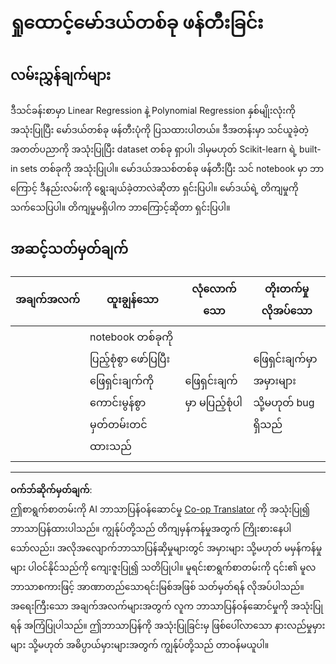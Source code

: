 <!--
CO_OP_TRANSLATOR_METADATA:
{
  "original_hash": "cc471fa89c293bc735dd3a9a0fb79b1b",
  "translation_date": "2025-09-05T11:32:40+00:00",
  "source_file": "2-Regression/3-Linear/assignment.md",
  "language_code": "my"
}
-->
# ရှုထောင့်မော်ဒယ်တစ်ခု ဖန်တီးခြင်း

## လမ်းညွှန်ချက်များ

ဒီသင်ခန်းစာမှာ Linear Regression နဲ့ Polynomial Regression နှစ်မျိုးလုံးကို အသုံးပြုပြီး မော်ဒယ်တစ်ခု ဖန်တီးပုံကို ပြသထားပါတယ်။ ဒီအတန်းမှာ သင်ယူခဲ့တဲ့ အတတ်ပညာကို အသုံးပြုပြီး dataset တစ်ခု ရှာပါ၊ ဒါမှမဟုတ် Scikit-learn ရဲ့ built-in sets တစ်ခုကို အသုံးပြုပါ။ မော်ဒယ်အသစ်တစ်ခု ဖန်တီးပြီး သင် notebook မှာ ဘာကြောင့် ဒီနည်းလမ်းကို ရွေးချယ်ခဲ့တာလဲဆိုတာ ရှင်းပြပါ။ မော်ဒယ်ရဲ့ တိကျမှုကို သက်သေပြပါ။ တိကျမှုမရှိပါက ဘာကြောင့်ဆိုတာ ရှင်းပြပါ။

## အဆင့်သတ်မှတ်ချက်

| အချက်အလက် | ထူးချွန်သော                                             | လုံလောက်သော              | တိုးတက်မှုလိုအပ်သော            |
| --------- | ---------------------------------------------------------- | -------------------------- | ------------------------------- |
|           | notebook တစ်ခုကို ပြည့်စုံစွာ ဖော်ပြပြီး ဖြေရှင်းချက်ကို ကောင်းမွန်စွာ မှတ်တမ်းတင်ထားသည် | ဖြေရှင်းချက်မှာ မပြည့်စုံပါ | ဖြေရှင်းချက်မှာ အမှားများ သို့မဟုတ် bug ရှိသည် |

---

**ဝက်ဘ်ဆိုက်မှတ်ချက်**:  
ဤစာရွက်စာတမ်းကို AI ဘာသာပြန်ဝန်ဆောင်မှု [Co-op Translator](https://github.com/Azure/co-op-translator) ကို အသုံးပြု၍ ဘာသာပြန်ထားပါသည်။ ကျွန်ုပ်တို့သည် တိကျမှန်ကန်မှုအတွက် ကြိုးစားနေပါသော်လည်း၊ အလိုအလျောက်ဘာသာပြန်ဆိုမှုများတွင် အမှားများ သို့မဟုတ် မမှန်ကန်မှုများ ပါဝင်နိုင်သည်ကို ကျေးဇူးပြု၍ သတိပြုပါ။ မူရင်းစာရွက်စာတမ်းကို ၎င်း၏ မူလဘာသာစကားဖြင့် အာဏာတည်သောရင်းမြစ်အဖြစ် သတ်မှတ်ရန် လိုအပ်ပါသည်။ အရေးကြီးသော အချက်အလက်များအတွက် လူက ဘာသာပြန်ဝန်ဆောင်မှုကို အသုံးပြုရန် အကြံပြုပါသည်။ ဤဘာသာပြန်ကို အသုံးပြုခြင်းမှ ဖြစ်ပေါ်လာသော နားလည်မှုမှားများ သို့မဟုတ် အဓိပ္ပာယ်မှားများအတွက် ကျွန်ုပ်တို့သည် တာဝန်မယူပါ။